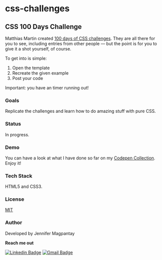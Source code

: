 # css-challenges

## CSS 100 Days Challenge 

Matthias Martin created [100 days of CSS challenges](https://100dayscss.com/). They are all there for you to see, including entries from other people — but the point is for you to give it a shot yourself, of course.

To get into is simple:
1) Open the template
2) Recreate the given example
3) Post your code

Important: you have an timer running out!

### Goals

Replicate the challenges and learn how to do amazing stuff with pure CSS.

### Status

In progress.

### Demo

You can have a look at what I have done so far on my [Codepen Collection](https://codepen.io/collection/pggxgv). Enjoy it!

### Tech Stack

HTML5 and CSS3.

### License

[MIT](https://choosealicense.com/licenses/mit/)
    
### Author

Developed by Jennifer Magpantay 

**Reach me out** 

[![Linkedin Badge](https://img.shields.io/badge/-Jennifer-blue?style=flat-square&logo=Linkedin&logoColor=white&link=https://www.linkedin.com/in/jennifermagpantay/)](https://www.linkedin.com/in/jennifermagpantay/) [![Gmail Badge](https://img.shields.io/badge/-jennifer.magpantay@gmail.com-c14438?style=flat-square&logo=Gmail&logoColor=white&link=mailto:jennifer.magpantay@gmail.com)](mailto:jennifer.magpantay@gmail.com)
